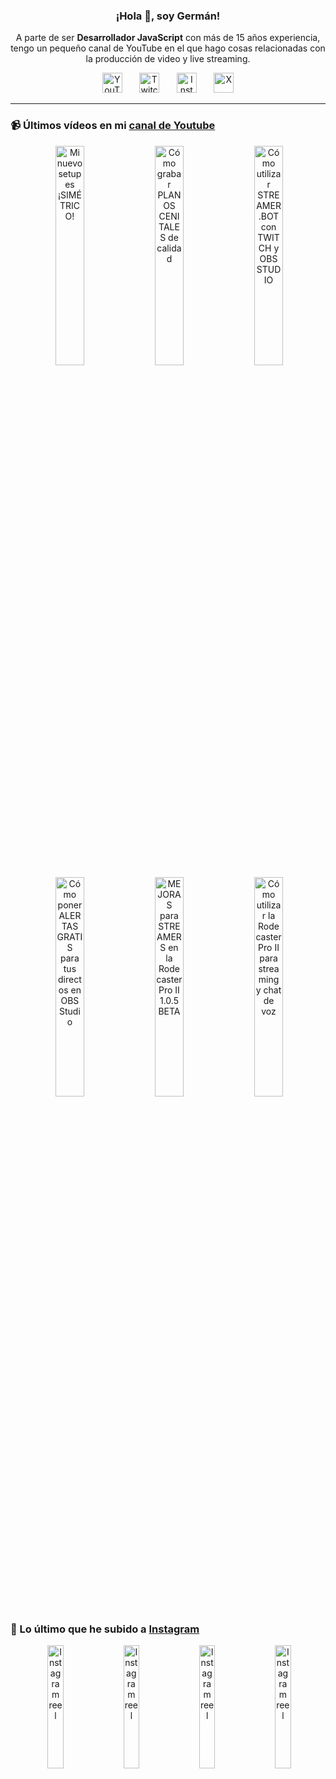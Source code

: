 <p align="center" width="300">
  <h3 align="center">¡Hola 👋, soy Germán!</h3>
</p>

<p align="center">A parte de ser <strong>Desarrollador JavaScript</strong> con más de 15 años experiencia, tengo un pequeño canal de YouTube en el que hago cosas relacionadas con la producción de video y live streaming.</p>

<p align="center">
  <a href="https://youtube.com/@germix" target="blank"><img src="https://cdn.simpleicons.org/youtube/FF0000" alt="YouTube" title="YouTube" width="32px" /></a>
  &#8287;&#8287;&#8287;&#8287;&#8287;
  <a href="https://twitch.tv/germix_tv" target="blank"><img src="https://cdn.simpleicons.org/twitch/9146FF" alt="Twitch" title="Twitch" width="32px" /></a>
  &#8287;&#8287;&#8287;&#8287;&#8287;
  <a href="https://instagram.com/germix_tv" target="blank"><img src="https://cdn.simpleicons.org/instagram/E4405F" alt="Instagram" title="Instagram" width="32px" /></a>
  &#8287;&#8287;&#8287;&#8287;&#8287;
  <a href="https://x.com/germix_tv" target="blank"><img src="https://cdn.simpleicons.org/x/000000" alt="X" title="X" width="32px" />
  </a>
</p>

<hr />

<p align="center">
  <h3>📹 Últimos vídeos en mi <a href="https://youtube.com/@germix?sub_confirmation=1" target="blank">canal de Youtube</a></h3>
</p>
<p align="center">&#8287;<a href="https://youtu.be/ibEAW0cBqQA" target="blank"><img width="30%" src="https://img.youtube.com/vi/ibEAW0cBqQA/mqdefault.jpg" alt="Mi nuevo setup es ¡SIMÉTRICO!" title="Mi nuevo setup es ¡SIMÉTRICO!" /></a>  &#8287;<a href="https://youtu.be/2XDhlqEN3cE" target="blank"><img width="30%" src="https://img.youtube.com/vi/2XDhlqEN3cE/mqdefault.jpg" alt="Cómo grabar PLANOS CENITALES de calidad" title="Cómo grabar PLANOS CENITALES de calidad" /></a>  &#8287;<a href="https://youtu.be/2AilFoiYnlc" target="blank"><img width="30%" src="https://img.youtube.com/vi/2AilFoiYnlc/mqdefault.jpg" alt="Cómo utilizar STREAMER.BOT con TWITCH y OBS STUDIO" title="Cómo utilizar STREAMER.BOT con TWITCH y OBS STUDIO" /></a><br />  &#8287;<a href="https://youtu.be/3EUPLZjGjkY" target="blank"><img width="30%" src="https://img.youtube.com/vi/3EUPLZjGjkY/mqdefault.jpg" alt="Cómo poner ALERTAS GRATIS para tus directos en OBS Studio" title="Cómo poner ALERTAS GRATIS para tus directos en OBS Studio" /></a>  &#8287;<a href="https://youtu.be/3mLzME7gODA" target="blank"><img width="30%" src="https://img.youtube.com/vi/3mLzME7gODA/mqdefault.jpg" alt="MEJORAS para STREAMERS en la Rodecaster Pro II 1.0.5 BETA" title="MEJORAS para STREAMERS en la Rodecaster Pro II 1.0.5 BETA" /></a>  &#8287;<a href="https://youtu.be/8784wBhHpVo" target="blank"><img width="30%" src="https://img.youtube.com/vi/8784wBhHpVo/mqdefault.jpg" alt="Cómo utilizar la Rodecaster Pro II para streaming y chat de voz" title="Cómo utilizar la Rodecaster Pro II para streaming y chat de voz" /></a></p>

<p align="center">
  <h3>📸 Lo último que he subido a <a href="https://instagram.com/germix_tv" target="blank">Instagram</a></h3>
</p>
<p align="center">&#8287;<a href='https://instagram.com/p/DC7JsVmxpos' target='_blank'><img width='22.5%' src='https://scontent-ham3-1.cdninstagram.com/v/t51.2885-15/468566337_18262218658250009_4983822251337524397_n.jpg?stp=dst-jpg_e15_p480x480_tt6&efg=eyJ2ZW5jb2RlX3RhZyI6ImltYWdlX3VybGdlbi4xMDgweDE5MjAuc2RyLmY3NTc2MS5kZWZhdWx0X2NvdmVyX2ZyYW1lIn0&_nc_ht=scontent-ham3-1.cdninstagram.com&_nc_cat=105&_nc_ohc=KJ1dFv-DmQkQ7kNvgFtw16v&_nc_gid=2c1530b0081b418990f475c0e10e8983&edm=ACHbZRIBAAAA&ccb=7-5&ig_cache_key=MzUxMTQ0Mjk2Mzc0MDEzODAyOA%3D%3D.3-ccb7-5&oh=00_AYDcaF62i9Gym2ysUV6fDQIUDCr0L3au_Y-WtXlitq0iEg&oe=675CCE9F&_nc_sid=c024bc' alt='Instagram reel' /></a>  &#8287;<a href='https://instagram.com/p/DB98Ivdx0nr' target='_blank'><img width='22.5%' src='https://scontent-ham3-1.cdninstagram.com/v/t51.29350-15/465684398_3717916175190959_3786186132822986745_n.jpg?stp=dst-jpg_e15_p480x480_tt6&efg=eyJ2ZW5jb2RlX3RhZyI6ImltYWdlX3VybGdlbi42MTJ4MTA4OC5zZHIuZjI5MzUwLmRlZmF1bHRfY292ZXJfZnJhbWUifQ&_nc_ht=scontent-ham3-1.cdninstagram.com&_nc_cat=111&_nc_ohc=Z58uRUgdd2YQ7kNvgE1_ar7&_nc_gid=2c1530b0081b418990f475c0e10e8983&edm=ACHbZRIBAAAA&ccb=7-5&ig_cache_key=MzQ5NDIxMzM2OTQyMTMxODYzNQ%3D%3D.3-ccb7-5&oh=00_AYAudpJx8KU-pskw8jn4Nn9KrSQOpiSuIQmyWBTP2oMPmg&oe=675CE044&_nc_sid=c024bc' alt='Instagram reel' /></a>  &#8287;<a href='https://instagram.com/p/DBoAv_Sx2Dw' target='_blank'><img width='22.5%' src='https://scontent-ham3-1.cdninstagram.com/v/t51.29350-15/464561261_418235644657280_7251729893252665560_n.jpg?stp=dst-jpg_e15_s480x480_tt6&efg=eyJ2ZW5jb2RlX3RhZyI6ImltYWdlX3VybGdlbi4yMTYweDEyMTUuc2RyLmYyOTM1MC5kZWZhdWx0X2NvdmVyX2ZyYW1lIn0&_nc_ht=scontent-ham3-1.cdninstagram.com&_nc_cat=108&_nc_ohc=0uoo8DQWDZ0Q7kNvgHS8OuE&_nc_gid=2c1530b0081b418990f475c0e10e8983&edm=ACHbZRIBAAAA&ccb=7-5&ig_cache_key=MzQ4ODA0MTIwOTE3NDY0NzAyNA%3D%3D.3-ccb7-5&oh=00_AYDywfB1jNHf4_QxGM4JEcLprwH1_s_WrKRsLDOWuKZ8sA&oe=675CE22F&_nc_sid=c024bc' alt='Instagram reel' /></a>  &#8287;<a href='https://instagram.com/p/DBW9RIitrHm' target='_blank'><img width='22.5%' src='https://scontent-ham3-1.cdninstagram.com/v/t51.29350-15/464146091_560621546521477_4489967834910736791_n.jpg?stp=dst-jpg_e15_p480x480_tt6&efg=eyJ2ZW5jb2RlX3RhZyI6ImltYWdlX3VybGdlbi43MjB4MTI4MC5zZHIuZjI5MzUwLmRlZmF1bHRfY292ZXJfZnJhbWUifQ&_nc_ht=scontent-ham3-1.cdninstagram.com&_nc_cat=101&_nc_ohc=ZZuvnaQrtq8Q7kNvgEYGGxR&_nc_gid=2c1530b0081b418990f475c0e10e8983&edm=ACHbZRIBAAAA&ccb=7-5&ig_cache_key=MzQ4MzI0MDgyMDA1ODI3MjIzMA%3D%3D.3-ccb7-5&oh=00_AYA2pXoIGvEOi5DCQsSfg1mgIoxewmnaWSYszxE2pQeBiQ&oe=675CD0B9&_nc_sid=c024bc' alt='Instagram reel' /></a></p>
